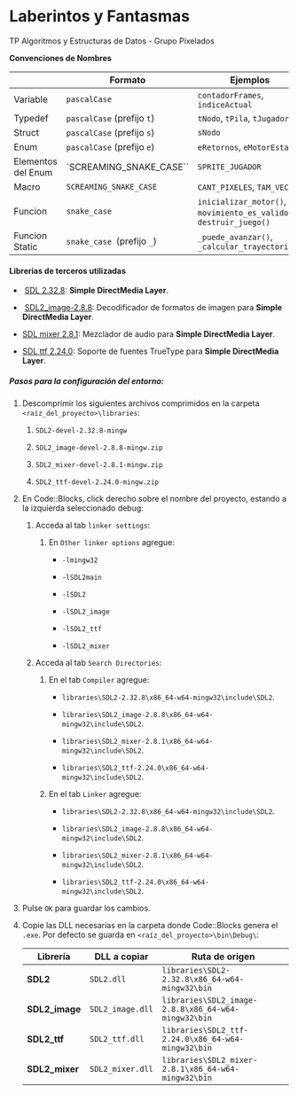 # Laberintos y Fantasmas

TP Algoritmos y Estructuras de Datos - Grupo Pixelados

**Convenciones de Nombres**

|                    | **Formato**                | **Ejemplos**                                                        |
| ------------------ | -------------------------- | ------------------------------------------------------------------- |
| Variable           | `pascalCase`               | `contadorFrames`, `indiceActual`                                    |
| Typedef            | `pascalCase` (prefijo `t`) | `tNodo`, `tPila`, `tJugador`                                        |
| Struct             | `pascalCase` (prefijo `s`) | `sNodo`                                                             |
| Enum               | `pascalCase` (prefijo `e`) | `eRetornos`, `eMotorEstado`                                         |
| Elementos del Enum | `SCREAMING_SNAKE_CASE``    | `SPRITE_JUGADOR`                                                    |
| Macro              | `SCREAMING_SNAKE_CASE`     | `CANT_PIXELES`, `TAM_VEC`                                           |
| Funcion            | `snake_case`               | `inicializar_motor()`, `movimiento_es_valido()`, `destruir_juego()` |
| Funcion Static     | `snake_case `(prefijo `_`) | `_puede_avanzar()`, `_calcular_trayectoria()`                       |

#### Librerias de terceros utilizadas

-  [SDL  2.32.8](https://github.com/libsdl-org/SDL/releases/tag/release-2.32.8): **Simple DirectMedia Layer**.

-  [SDL2_image-2.8.8](https://github.com/libsdl-org/SDL_image/releases/tag/release-2.8.8): Decodificador de formatos de imagen para **Simple DirectMedia Layer**.

- [SDL mixer 2.8.1](https://github.com/libsdl-org/SDL_mixer/releases/tag/release-2.8.1): Mezclador de audio para **Simple DirectMedia Layer**. 

- [SDL ttf 2.24.0](https://github.com/libsdl-org/SDL_ttf/releases/tag/release-2.24.0): Soporte de fuentes TrueType para **Simple DirectMedia Layer**.

##### Pasos para la configuración del entorno:

1. Descomprimir los siguientes archivos comprimidos en la carpeta `<raíz_del_proyecto>\libraries`:
   
   1. `SDL2-devel-2.32.8-mingw`
   
   2. `SDL2_image-devel-2.8.8-mingw.zip`
   
   3. `SDL2_mixer-devel-2.8.1-mingw.zip`
   
   4. `SDL2_ttf-devel-2.24.0-mingw.zip`

2. En Code::Blocks, click derecho sobre el nombre del proyecto, estando a la izquierda seleccionado debug:
   
   1. Acceda al tab `linker settings`: 
      
      1. En `Other linker options` agregue:
         
         - `-lmingw32`
         
         - `-lSDL2main`
         
         - `-lSDL2`
         
         - `-lSDL2_image`
         
         - `-lSDL2_ttf`
         
         - `-lSDL2_mixer`
   
   2. Acceda al tab `Search Directories`: 
      
      1. En el tab `Compiler` agregue:
         
         - `libraries\SDL2-2.32.8\x86_64-w64-mingw32\include\SDL2`.
         
         - `libraries\SDL2_image-2.8.8\x86_64-w64-mingw32\include\SDL2`.
         
         - `libraries\SDL2_mixer-2.8.1\x86_64-w64-mingw32\include\SDL2`.
         
         - `libraries\SDL2_ttf-2.24.0\x86_64-w64-mingw32\include\SDL2`.
      
      2. En el tab `Linker` agregue:
         
         - `libraries\SDL2-2.32.8\x86_64-w64-mingw32\include\SDL2`.
         
         - `libraries\SDL2_image-2.8.8\x86_64-w64-mingw32\include\SDL2`.
         
         - `libraries\SDL2_mixer-2.8.1\x86_64-w64-mingw32\include\SDL2`.
         
         - `libraries\SDL2_ttf-2.24.0\x86_64-w64-mingw32\include\SDL2`.

3. Pulse `OK` para guardar los cambios.

4. Copie las DLL necesarias en la carpeta donde Code::Blocks genera el `.exe`. Por defecto se guarda en `<raíz_del_proyecto>\bin\Debug\`:
   
   | Librería       | DLL a copiar     | Ruta de origen                                      |
   | -------------- | ---------------- | --------------------------------------------------- |
   | **SDL2**       | `SDL2.dll`       | `libraries\SDL2-2.32.8\x86_64-w64-mingw32\bin`      |
   | **SDL2_image** | `SDL2_image.dll` | `libraries\SDL2_image-2.8.8\x86_64-w64-mingw32\bin` |
   | **SDL2_ttf**   | `SDL2_ttf.dll`   | `libraries\SDL2_ttf-2.24.0\x86_64-w64-mingw32\bin`  |
   | **SDL2_mixer** | `SDL2_mixer.dll` | `libraries\SDL2_mixer-2.8.1\x86_64-w64-mingw32\bin` |

